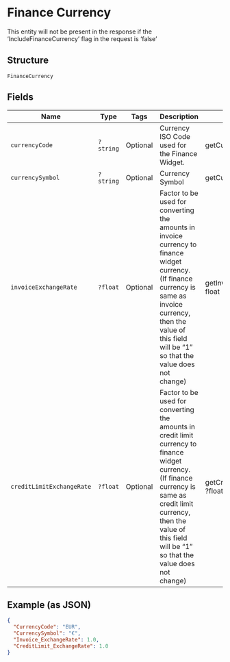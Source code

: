 
# Finance Currency

This entity will not be present in the response if the ‘IncludeFinanceCurrency’ flag in the request is ‘false’

## Structure

`FinanceCurrency`

## Fields

| Name | Type | Tags | Description | Getter | Setter |
|  --- | --- | --- | --- | --- | --- |
| `currencyCode` | `?string` | Optional | Currency ISO Code used for the Finance Widget. | getCurrencyCode(): ?string | setCurrencyCode(?string currencyCode): void |
| `currencySymbol` | `?string` | Optional | Currency Symbol | getCurrencySymbol(): ?string | setCurrencySymbol(?string currencySymbol): void |
| `invoiceExchangeRate` | `?float` | Optional | Factor to be used for converting the amounts in invoice currency to finance widget currency. (If finance currency is same as invoice currency, then the value of this field will be “1” so that the value does not change) | getInvoiceExchangeRate(): ?float | setInvoiceExchangeRate(?float invoiceExchangeRate): void |
| `creditLimitExchangeRate` | `?float` | Optional | Factor to be used for converting the amounts in credit limit currency to finance widget currency. (If finance currency is same as credit limit currency, then the value of this field will be “1” so that the value does not change) | getCreditLimitExchangeRate(): ?float | setCreditLimitExchangeRate(?float creditLimitExchangeRate): void |

## Example (as JSON)

```json
{
  "CurrencyCode": "EUR",
  "CurrencySymbol": "€",
  "Invoice_ExchangeRate": 1.0,
  "CreditLimit_ExchangeRate": 1.0
}
```

